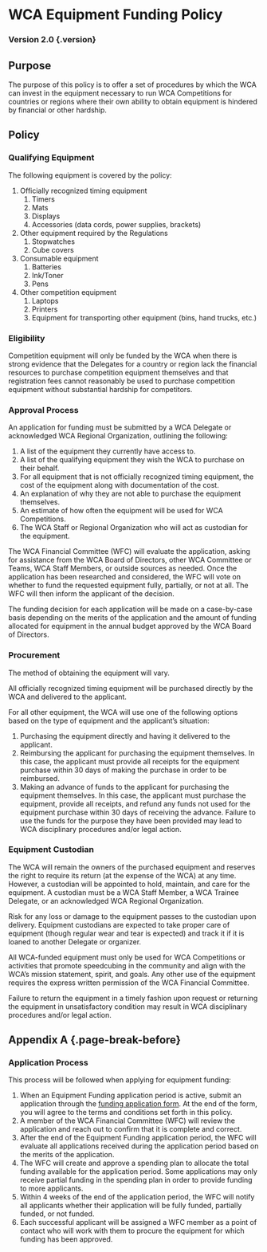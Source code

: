 # WCA Equipment Funding Policy

### Version 2.0 {.version}

## Purpose
The purpose of this policy is to offer a set of procedures by which the WCA can invest in the equipment necessary to run WCA Competitions for countries or regions where their own ability to obtain equipment is hindered by financial or other hardship. 

## Policy
### Qualifying Equipment
The following equipment is covered by the policy:

1. Officially recognized timing equipment
   1. Timers
   2. Mats
   3. Displays
   4. Accessories (data cords, power supplies, brackets)
2. Other equipment required by the Regulations 
   1. Stopwatches
   2. Cube covers
3. Consumable equipment
   1. Batteries
   2. Ink/Toner
   3. Pens
4. Other competition equipment
   1. Laptops
   2. Printers
   3. Equipment for transporting other equipment (bins, hand trucks, etc.)

### Eligibility
Competition equipment will only be funded by the WCA when there is strong evidence that the Delegates for a country or region lack the financial resources to purchase competition equipment themselves and that registration fees cannot reasonably be used to purchase  competition equipment without substantial hardship for competitors. 

### Approval Process
An application for funding must be submitted by a WCA Delegate or acknowledged WCA Regional Organization, outlining the following: 

1. A list of the equipment they currently have access to. 
2. A list of the qualifying equipment they wish the WCA to purchase on their behalf.
3. For all equipment that is not officially recognized timing equipment, the cost of the equipment along with documentation of the cost.
4. An explanation of why they are not able to purchase the equipment themselves.
5. An estimate of how often the equipment will be used for WCA Competitions. 
6. The WCA Staff or Regional Organization who will act as custodian for the equipment. 

The WCA Financial Committee (WFC) will evaluate the application, asking for assistance from the WCA Board of Directors, other WCA Committee or Teams, WCA Staff Members, or outside sources as needed. Once the application has been researched and considered, the WFC will vote on whether to fund the requested equipment fully, partially, or not at all. The WFC will then inform the applicant of the decision.

The funding decision for each application will be made on a case-by-case basis depending on the merits of the application and the amount of funding allocated for equipment in the annual budget approved by the WCA Board of Directors.

### Procurement
The method of obtaining the equipment will vary.

All officially recognized timing equipment will be purchased directly by the WCA and delivered to the applicant.

For all other equipment, the WCA will use one of the following options based on the type of equipment and the applicant’s situation:

1. Purchasing the equipment directly and having it delivered to the applicant.
2. Reimbursing the applicant for purchasing the equipment themselves. In this case, the applicant must provide all receipts for the equipment purchase within 30 days of making the purchase in order to be reimbursed.
3. Making an advance of funds to the applicant for purchasing the equipment themselves. In this case, the applicant must purchase the equipment, provide all receipts, and refund any funds not used for the equipment purchase within 30 days of receiving the advance. Failure to use the funds for the purpose they have been provided may lead to WCA disciplinary procedures and/or legal action.

### Equipment Custodian
The WCA will remain the owners of the purchased equipment and reserves the right to require its return (at the expense of the WCA) at any time. However, a custodian will be appointed to hold, maintain, and care for the equipment. A custodian must be a WCA Staff Member, a WCA Trainee Delegate, or an acknowledged WCA Regional Organization.

Risk for any loss or damage to the equipment passes to the custodian upon delivery. Equipment custodians are expected to take proper care of equipment (though regular wear and tear is expected) and track it if it is loaned to another Delegate or organizer. 

All WCA-funded equipment must only be used for WCA Competitions or activities that promote speedcubing in the community and align with the WCA’s mission statement, spirit, and goals. Any other use of the equipment requires the express written permission of the WCA Financial Committee.

Failure to return the equipment in a timely fashion upon request or returning the equipment in unsatisfactory condition may result in WCA disciplinary procedures and/or legal action. 

## Appendix A {.page-break-before}
### Application Process
This process will be followed when applying for equipment funding:

1. When an Equipment Funding application period is active, submit an application through the [funding application form](https://docs.google.com/forms/d/e/1FAIpQLSebkWMyG2kRzR3cDm3jXFVMFCwd5u4XI6Yt35givu0SOidpHg/viewform). At the end of the form, you will agree to the terms and conditions set forth in this policy.
2. A member of the WCA Financial Committee (WFC) will review the application and reach out to confirm that it is complete and correct.
3. After the end of the Equipment Funding application period, the WFC will evaluate all applications received during the application period based on the merits of the application.
4. The WFC will create and approve a spending plan to allocate the total funding available for the application period. Some applications may only receive partial funding in the spending plan in order to provide funding to more applicants.
5. Within 4 weeks of the end of the application period, the WFC will notify all applicants whether their application will be fully funded, partially funded, or not funded.
6. Each successful applicant will be assigned a WFC member as a point of contact who will work with them to procure the equipment for which funding has been approved.
